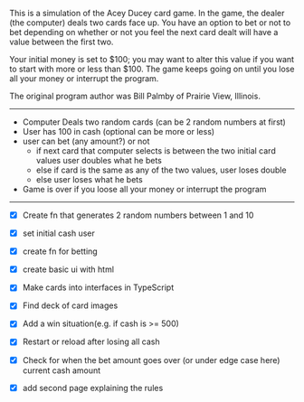 This is a simulation of the Acey Ducey card game. In the game, the dealer (the computer) deals two cards face up. You have an option to bet or not to bet depending on whether or not you feel the next card dealt will have a value between the first two.

Your initial money is set to $100; you may want to alter this value if you want to start with more or less than $100. The game keeps going on until you lose all your money or interrupt the program.

The original program author was Bill Palmby of Prairie View, Illinois.

---

- Computer Deals two random cards (can be 2 random numbers at first)
- User has 100 in cash (optional can be more or less)
- user can bet (any amount?) or not 
  - if next card that computer selects is between the two initial card values user doubles what he bets
  - else if card is the same as any of the two values, user loses double
  - else user loses what he bets
- Game is over if you loose all your money or interrupt the program

---

- [x] Create fn that generates 2 random numbers between 1 and 10
- [x] set initial cash user
- [x] create fn for betting
- [x] create basic ui with html
- [x] Make cards into interfaces in TypeScript
- [x] Find deck of card images
- [x] Add a win situation(e.g. if cash is >= 500)
- [x] Restart or reload after losing all cash
- [x] Check for when the bet amount goes over (or under edge case here) current cash amount
- [x] add second page explaining the rules


